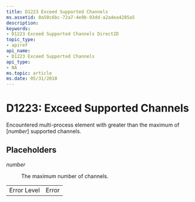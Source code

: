 ```yaml
---
title: D1223 Exceed Supported Channels
ms.assetid: 0a50c6bc-72a7-4e9b-93dd-a2a4ea4285a5
description: 
keywords:
- D1223 Exceed Supported Channels Direct2D
topic_type:
- apiref
api_name:
- D1223 Exceed Supported Channels
api_type:
- NA
ms.topic: article
ms.date: 05/31/2018
---
```


# D1223: Exceed Supported Channels

Encountered multi-process element with greater than the maximum of \[*number*\] supported channels.

## Placeholders

<dl> <dt>

<span id="number"></span><span id="NUMBER"></span>*number*
</dt> <dd>

The maximum number of channels.

</dd> </dl> 

|             |       |
|-------------|-------|
| Error Level | Error |



 

 

 




